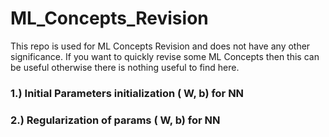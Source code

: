 # ML_Concepts_Revision
This repo is used for ML Concepts Revision  and does not have any other significance. If you want to quickly revise some ML Concepts then this can be useful otherwise there is nothing useful to find here.
### 1.) Initial Parameters initialization ( W, b) for NN
### 2.) Regularization of params ( W, b) for NN

